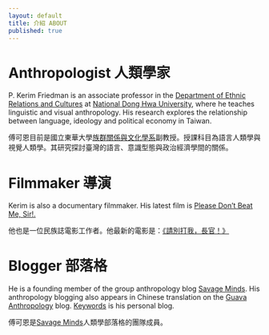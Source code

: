 ```yaml
---
layout: default
title: 介紹 ABOUT
published: true
---
```


<!-- You can edit this whole page, remove it, or use it as basis for any non-post pages you have. -->
# Anthropologist 人類學家

P\. Kerim Friedman is an associate professor in the [Department of Ethnic Relations and Cultures](http://www.erc.ndhu.edu.tw/) at [National Dong Hwa University](http://www.ndhu.edu.tw/bin/home.php?Lang=en), where he teaches linguistic and visual anthropology. His research explores the relationship between language, ideology and political economy in Taiwan. 

傅可恩目前是國立東華大學[族群關係與文化學系](http://www.erc.ndhu.edu.tw/)副教授。授課科目為語言人類學與視覺人類學。其研究探討臺灣的語言、意識型態與政治經濟學間的關係。

# Filmmaker 導演

Kerim is also a documentary filmmaker. His latest film is [Please Don’t Beat Me, Sir!.](http://dontbeatmesir.com/) 

他也是一位民族誌電影工作者。他最新的電影是：[《請別打我，長官！》](http://dontbeatmesir.com/)

# Blogger 部落格

He is a founding member of the group anthropology blog [Savage Minds](http://savageminds.org/). His anthropology blogging also appears in Chinese translation on the [Guava Anthropology](http://guavanthropology.tw/author/傅可恩（Kerim%20Friedman）) blog. [Keywords](http://keywords.oxus.net) is his personal blog.

傅可恩是[Savage Minds](http://savageminds.org/)人類學部落格的團隊成員。